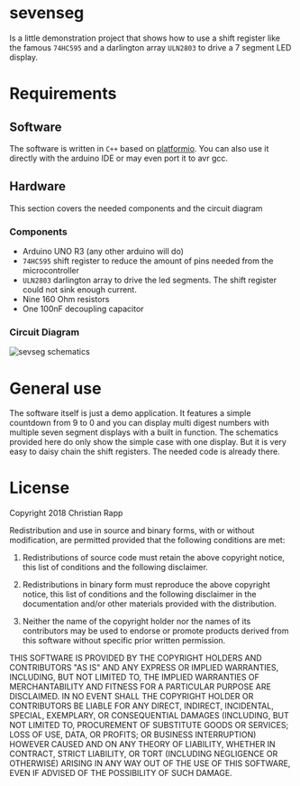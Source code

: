 # sevenseg 

Is a little demonstration project that shows how to use a shift register like the
famous `74HC595` and a darlington array `ULN2803` to drive a 7 segment LED display.

# Requirements

## Software

The software is written in `C++` based on [platformio](https://platformio.org/).
You can also use it directly with the arduino IDE or may even port it to avr gcc.

## Hardware

This section covers the needed components and the circuit diagram

### Components

* Arduino UNO R3 (any other arduino will do)
* `74HC595` shift register to reduce the amount of pins needed from the microcontroller
* `ULN2803` darlington array to drive the led segments. The shift register could 
  not sink enough current.
* Nine 160 Ohm resistors
* One 100nF decoupling capacitor

### Circuit Diagram

![sevseg schematics](https://github.com/crapp/sevseg/raw/master/schematics/sevseg_schematics.png)

# General use

The software itself is just a demo application. It features a simple countdown
from 9 to 0 and you can display multi digest numbers with multiple seven segment
displays with a built in function. The schematics provided here do only show the
simple case with one display. But it is very easy to daisy chain the shift
registers. The needed code is already there.

# License 

Copyright 2018 Christian Rapp

Redistribution and use in source and binary forms, with or without modification,
are permitted provided that the following conditions are met:

1. Redistributions of source code must retain the above copyright notice, this 
   list of conditions and the following disclaimer.

2. Redistributions in binary form must reproduce the above copyright notice, 
   this list of conditions and the following disclaimer in the documentation 
   and/or other materials provided with the distribution.

3. Neither the name of the copyright holder nor the names of its contributors 
   may be used to endorse or promote products derived from this software without
   specific prior written permission.

THIS SOFTWARE IS PROVIDED BY THE COPYRIGHT HOLDERS AND CONTRIBUTORS "AS IS" AND
ANY EXPRESS OR IMPLIED WARRANTIES, INCLUDING, BUT NOT LIMITED TO, THE IMPLIED
WARRANTIES OF MERCHANTABILITY AND FITNESS FOR A PARTICULAR PURPOSE ARE
DISCLAIMED. IN NO EVENT SHALL THE COPYRIGHT HOLDER OR CONTRIBUTORS BE LIABLE FOR
ANY DIRECT, INDIRECT, INCIDENTAL, SPECIAL, EXEMPLARY, OR CONSEQUENTIAL DAMAGES
(INCLUDING, BUT NOT LIMITED TO, PROCUREMENT OF SUBSTITUTE GOODS OR SERVICES;
LOSS OF USE, DATA, OR PROFITS; OR BUSINESS INTERRUPTION) HOWEVER CAUSED AND ON
ANY THEORY OF LIABILITY, WHETHER IN CONTRACT, STRICT LIABILITY, OR TORT
(INCLUDING NEGLIGENCE OR OTHERWISE) ARISING IN ANY WAY OUT OF THE USE OF THIS
SOFTWARE, EVEN IF ADVISED OF THE POSSIBILITY OF SUCH DAMAGE.
